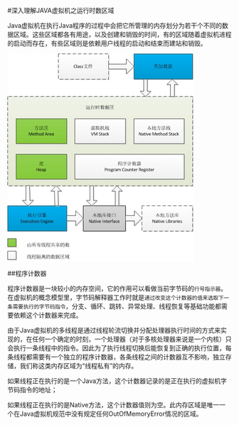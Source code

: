 #深入理解JAVA虚拟机之运行时数区域

Java虚拟机在执行Java程序的过程中会把它所管理的内存划分为若干个不同的数据区域。这些区域都各有用途，以及创建和销毁的时间，有的区域随着虚拟机进程的启动而存在，有些区域则是依赖用户线程的启动和结束而建站和销毁。

![Java虚拟机运行时数据区](https://raw.githubusercontent.com/hongyuanlei/JAVA_THINKING/master/images/Java%E8%99%9A%E6%8B%9F%E6%9C%BA%E8%BF%90%E8%A1%8C%E6%97%B6%E6%95%B0%E6%8D%AE%E5%8C%BA.jpg)

##程序计数器

程序计数器是一块较小的内存空间，它的作用可以看做当前字节码的`行号指示器`。在虚拟机的概念模型里，字节码解释器工作时就是`通过改变这个计数器的值来选取下一条需要执行的字节码指令`，分支、循环、跳转、异常处理、线程恢复等基础功能都需要依赖这个计数器来完成。

由于Java虚拟机的多线程是通过线程轮流切换并分配处理器执行时间的方式来实现的，在任何一个确定的时刻，一个处理器（对于多核处理器来说是一个内核）只会执行一条线程中的指令。因此为了执行线程切换后能恢复到正确的执行位置，每条线程都需要有一个独立的程序计数器，各条线程之间的计数器互不影响，独立存储，我们称这类内存区域为“线程私有”的内存。

如果线程正在执行的是一个Java方法，这个计数器记录的是正在执行的虚拟机字节码指令的地址；

如果线程正在执行的是Native方法，这个计数器值则为空。此内存区域是唯一一个在Java虚拟机规范中没有规定任何OutOfMemoryError情况的区域。












